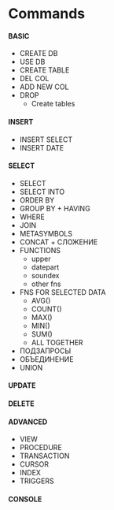 
# Commands

#### BASIC
* CREATE DB
* USE DB
* CREATE TABLE
* DEL COL
* ADD NEW COL
* DROP
  + Create tables


#### INSERT
* INSERT SELECT
* INSERT DATE


#### SELECT
* SELECT 
* SELECT INTO
* ORDER BY
* GROUP BY + HAVING
* WHERE
* JOIN
* METASYMBOLS
* CONCAT + СЛОЖЕНИЕ
* FUNCTIONS
  + upper
  + datepart
  + soundex
  + other fns
* FNS FOR SELECTED DATA
  + AVG()
  + COUNT()
  + MAX()
  + MIN()
  + SUM()
  + ALL TOGETHER
* ПОДЗАПРОСЫ
* ОБЪЕДИНЕНИЕ
* UNION

#### UPDATE

#### DELETE

#### ADVANCED
* VIEW
* PROCEDURE
* TRANSACTION
* CURSOR
* INDEX
* TRIGGERS

#### CONSOLE


